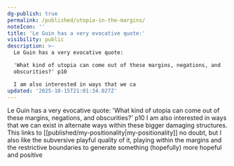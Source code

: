 ```yaml
---
dg-publish: true
permalink: /published/utopia-in-the-margins/
noteIcon: ''
title: 'Le Guin has a very evocative quote:'
visibility: public
description: >-
  Le Guin has a very evocative quote:

  'What kind of utopia can come out of these margins, negations, and
  obscurities?' p10

  I am also interested in ways that we ca
updated: '2025-10-15T21:01:34.027Z'
---
```


Le Guin has a very evocative quote:
'What kind of utopia can come out of these margins, negations, and obscurities?' p10
I am also interested in ways that we can exist in alternate ways within these bigger damaging structures. This links to [[published/my-positionality\|my-positionality]] no doubt, but I also like the subversive playful quality of it, playing within the margins and the restrictive boundaries to generate something (hopefully) more hopeful and positive
